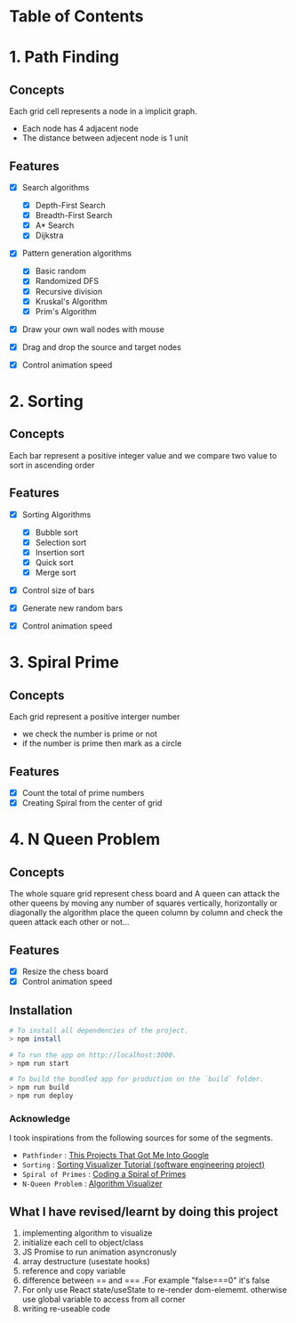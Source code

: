 # Table of Contents
# 1. Path Finding

## Concepts

Each grid cell represents a node in a implicit graph.

- Each node has 4 adjacent node
- The distance between adjecent node is 1 unit

## Features

- [x] Search algorithms
  - [x] Depth-First Search
  - [x] Breadth-First Search
  - [x] A\* Search
  - [x] Dijkstra
- [x] Pattern generation algorithms

  - [x] Basic random
  - [x] Randomized DFS
  - [x] Recursive division
  - [x] Kruskal's Algorithm
  - [x] Prim's Algorithm

- [x] Draw your own wall nodes with mouse
- [x] Drag and drop the source and target nodes
- [x] Control animation speed

# 2. Sorting

## Concepts

Each bar represent a positive integer value and we compare two value to sort in ascending order

## Features

- [x] Sorting Algorithms

  - [x] Bubble sort
  - [x] Selection sort
  - [x] Insertion sort
  - [x] Quick sort
  - [x] Merge sort

- [x] Control size of bars
- [x] Generate new random bars
- [x] Control animation speed

# 3. Spiral Prime

## Concepts

Each grid represent a positive interger number

- we check the number is prime or not
- if the number is prime then mark as a circle

## Features

- [x] Count the total of prime numbers
- [x] Creating Spiral from the center of grid

# 4. N Queen Problem

## Concepts

The whole square grid represent chess board and A queen can attack the other queens by moving any number of squares vertically, horizontally or diagonally
the algorithm place the queen column by column and check the queen attack each other or not...

## Features

- [x] Resize the chess board
- [x] Control animation speed

## Installation

```bash
# To install all dependencies of the project.
> npm install

# To run the app on http://localhost:3000.
> npm run start

# To build the bundled app for production on the `build` folder.
> npm run build
> npm run deploy
```

### Acknowledge

I took inspirations from the following sources for some of the segments.

- `Pathfinder` : [This Projects That Got Me Into Google](https://youtu.be/n4t_-NjY_Sg)
- `Sorting` : [Sorting Visualizer Tutorial (software engineering project)](https://youtu.be/pFXYym4Wbkc)
- `Spiral of Primes` : [Coding a Spiral of Primes](https://youtu.be/a35KWEjRvc0)
- `N-Queen Problem` : [Algorithm Visualizer](https://github.com/TamimEhsan/AlgorithmVisualizer)

## What I have revised/learnt by doing this project

1. implementing algorithm to visualize
2. initialize each cell to object/class
3. JS Promise to run animation asyncronusly
4. array destructure (usestate hooks)
5. reference and copy variable
6. difference between == and === .For example "false===0" it's false
7. For only use React state/useState to re-render dom-elememt.
   otherwise use global variable to access from all corner
8. writing re-useable code
